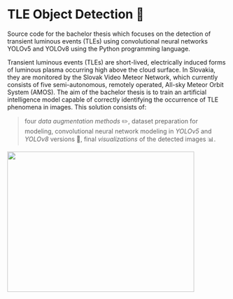 # TLE Object Detection :stars:

Source code for the bachelor thesis which focuses on the detection of transient luminous events (TLEs) using convolutional neural networks YOLOv5 and YOLOv8 using the Python programming language.

Transient luminous events (TLEs) are short-lived, electrically induced forms of luminous plasma occurring high above the cloud surface. In Slovakia, they are monitored by the Slovak Video Meteor Network, which currently consists of five semi-autonomous, remotely operated, All-sky Meteor Orbit System (AMOS). The aim of the bachelor thesis is to train an artificial intelligence model capable of correctly identifying the occurrence of TLE phenomena in images. This solution consists of:
> four _data augmentation methods_ :pencil2:, 
> dataset preparation for modeling, 
> convolutional neural network modeling in _YOLOv5_ and _YOLOv8_ versions :rocket:, 
> final _visualizations_ of the detected images :bar_chart:.

<img src="https://github.com/lm367yn/TLE_Object_Detection/assets/133745636/c6d02a00-b731-433b-ac5d-eefc6f69cac1" width="427" height="320">


